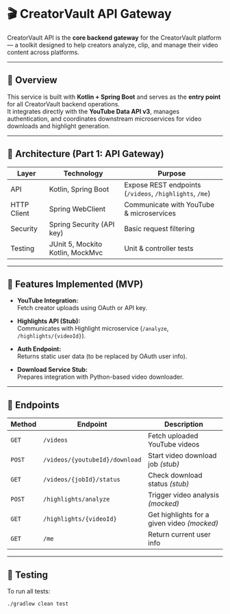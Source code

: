 # 🎬 CreatorVault API Gateway

CreatorVault API is the **core backend gateway** for the CreatorVault platform — a toolkit designed to help creators analyze, clip, and manage their video content across platforms.

---

## 🚀 Overview

This service is built with **Kotlin + Spring Boot** and serves as the **entry point** for all CreatorVault backend operations.  
It integrates directly with the **YouTube Data API v3**, manages authentication, and coordinates downstream microservices for video downloads and highlight generation.

---

## 🧩 Architecture (Part 1: API Gateway)

| Layer | Technology | Purpose |
|--------|-------------|----------|
| API | Kotlin, Spring Boot | Expose REST endpoints (`/videos`, `/highlights`, `/me`) |
| HTTP Client | Spring WebClient | Communicate with YouTube & microservices |
| Security | Spring Security (API key) | Basic request filtering |
| Testing | JUnit 5, Mockito Kotlin, MockMvc | Unit & controller tests |

---

## 🧠 Features Implemented (MVP)

- **YouTube Integration:**  
  Fetch creator uploads using OAuth or API key.

- **Highlights API (Stub):**  
  Communicates with Highlight microservice (`/analyze`, `/highlights/{videoId}`).

- **Auth Endpoint:**  
  Returns static user data (to be replaced by OAuth user info).

- **Download Service Stub:**  
  Prepares integration with Python-based video downloader.

---

## 📡 Endpoints

| Method | Endpoint | Description |
|--------|-----------|--------------|
| `GET` | `/videos` | Fetch uploaded YouTube videos |
| `POST` | `/videos/{youtubeId}/download` | Start video download job *(stub)* |
| `GET` | `/videos/{jobId}/status` | Check download status *(stub)* |
| `POST` | `/highlights/analyze` | Trigger video analysis *(mocked)* |
| `GET` | `/highlights/{videoId}` | Get highlights for a given video *(mocked)* |
| `GET` | `/me` | Return current user info |

---

## 🧪 Testing

To run all tests:
```bash
./gradlew clean test
